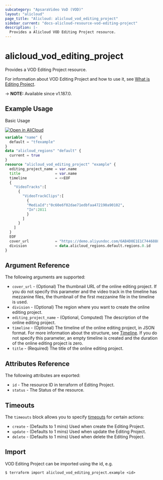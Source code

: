 ```yaml
---
subcategory: "ApsaraVideo VoD (VOD)"
layout: "alicloud"
page_title: "Alicloud: alicloud_vod_editing_project"
sidebar_current: "docs-alicloud-resource-vod-editing-project"
description: |-
  Provides a Alicloud VOD Editing Project resource.
---
```


# alicloud_vod_editing_project

Provides a VOD Editing Project resource.

For information about VOD Editing Project and how to use it, see [What is Editing Project](https://www.alibabacloud.com/help/en/apsaravideo-for-vod/latest/addeditingproject#doc-api-vod-AddEditingProject).

-> **NOTE:** Available since v1.187.0.

## Example Usage

Basic Usage

<div style="display: block;margin-bottom: 40px;"><div class="oics-button" style="float: right;position: absolute;margin-bottom: 10px;">
  <a href="https://api.aliyun.com/terraform?resource=alicloud_vod_editing_project&exampleId=f0e8df38-bb3c-d8b4-c822-14eced3b4bfda1bfabf3&activeTab=example&spm=docs.r.vod_editing_project.0.f0e8df38bb&intl_lang=EN_US" target="_blank">
    <img alt="Open in AliCloud" src="https://img.alicdn.com/imgextra/i1/O1CN01hjjqXv1uYUlY56FyX_!!6000000006049-55-tps-254-36.svg" style="max-height: 44px; max-width: 100%;">
  </a>
</div></div>

```terraform
variable "name" {
  default = "tfexample"
}
data "alicloud_regions" "default" {
  current = true
}
resource "alicloud_vod_editing_project" "example" {
  editing_project_name = var.name
  title                = var.name
  timeline             = <<EOF
  {
    "VideoTracks":[
      {
        "VideoTrackClips":[
          {
          "MediaId":"0c60e6f02dae71edbfaa472190a90102",
          "In":2811
          }
        ]
      }
    ]
  }
  EOF
  cover_url            = "https://demo.aliyundoc.com/6AB4D0E1E1C74468883516C2349D1FC2-6-2.png"
  division             = data.alicloud_regions.default.regions.0.id
}
```

## Argument Reference

The following arguments are supported:

* `cover_url` - (Optional) The thumbnail URL of the online editing project. If you do not specify this parameter and the video track in the timeline has mezzanine files, the thumbnail of the first mezzanine file in the timeline is used.
* `division` - (Optional) The region where you want to create the online editing project.
* `editing_project_name` - (Optional, Computed) The description of the online editing project.
* `timeline` - (Optional) The timeline of the online editing project, in JSON format. For more information about the structure, see [Timeline](https://www.alibabacloud.com/help/en/apsaravideo-for-vod/latest/basic-structures). If you do not specify this parameter, an empty timeline is created and the duration of the online editing project is zero.
* `title` - (Required) The title of the online editing project.

## Attributes Reference

The following attributes are exported:

* `id` - The resource ID in terraform of Editing Project.
* `status` - The Status of the resource.

## Timeouts

The `timeouts` block allows you to specify [timeouts](https://developer.hashicorp.com/terraform/language/resources/syntax#operation-timeouts) for certain actions:

* `create` - (Defaults to 1 mins) Used when create the Editing Project.
* `update` - (Defaults to 1 mins) Used when update the Editing Project.
* `delete` - (Defaults to 1 mins) Used when delete the Editing Project.


## Import

VOD Editing Project can be imported using the id, e.g.

```shell
$ terraform import alicloud_vod_editing_project.example <id>
```